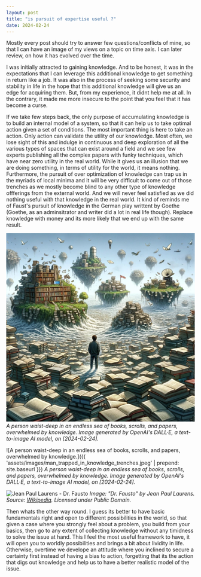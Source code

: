 ```yaml
---
layout: post
title: "is pursuit of expertise useful ?"
date: 2024-02-24
---
```


Mostly every post should try to answer few questions/conflicts of mine, so that I can have an image of my views on a topic on time axis. I can later review, on how it has evolved over the time.

I was initially attracted to gaining knowledge. And to be honest, it was in the expectations that I can leverage this additional knowledge to get something in return like a job.  It was also in the process of seeking some security and stability in life in the hope that this additional knowledge will give us an edge for acquiring them. But, from my experience, it didnt help me at all. In the contrary, it made me more insecure to the point that you feel that it has become a curse. 

If we take few steps back, the only purpose of accumulating knowledge is to build an internal model of a system, so that it can help us to take optimal action given a set of conditions. The most important thing is here to take an action. Only action can validate the utility of our knowledge. Most often, we lose sight of this and indulge in continuous and deep exploration of all the various types of spaces that can exist around a field and we see few experts publishing all the complex papers with funky techniques, which have near zero utility in the real world. While it gives us an illusion that we are doing something, in terms of utility for the world, it means nothing. Furthermore, the pursuit of over optimization of knowledge can trap us in the myriads of local minima and it will be very difficult to come out of those trenches as we mostly become blind to any other type of knowledge offferings from the external world. And we will never feel satisfied as we did nothing useful with that knowledge in the real world. It kind of reminds me of Faust's pursuit of knowledge in the German play writtent by Goethe (Goethe, as an adminsitrator and writer did a lot in real life though). Replace knowledge with money and its more likely that we end up with the same result.

![A person waist-deep in an endless sea of books, scrolls, and papers, overwhelmed by knowledge.](../../assets/images/man_trapped_in_knowledge_trenches.jpeg)
*A person waist-deep in an endless sea of books, scrolls, and papers, overwhelmed by knowledge. Image generated by OpenAI's DALL·E, a text-to-image AI model, on [2024-02-24].*

![A person waist-deep in an endless sea of books, scrolls, and papers, overwhelmed by knowledge.]({{ 'assets/images/man_trapped_in_knowledge_trenches.jpeg' | prepend: site.baseurl }})
*A person waist-deep in an endless sea of books, scrolls, and papers, overwhelmed by knowledge. Image generated by OpenAI's DALL·E, a text-to-image AI model, on [2024-02-24].*

![Jean Paul Laurens - Dr. Fausto](https://upload.wikimedia.org/wikipedia/commons/4/40/Jean_Paul_Laurens_-_Dr._Fausto.jpg)
*Image: "Dr. Fausto" by Jean Paul Laurens. Source: [Wikipedia](https://en.wikipedia.org/wiki/Faust#/media/File:Jean_Paul_Laurens_-_Dr._Fausto.jpg). Licensed under Public Domain.*


Then whats the other way round. I guess its better to have basic fundamentals right and open to different possibilities in the world, so that given a case where you strongly feel about a problem, you build from your basics, then go to any extent  of collecting knowledge without any timidness to solve the issue at hand. This I feel the most useful framework to have, it will open you to worldly possibilities and brings a bit about lividity in life. Otherwise, overtime we develope an attitude where you inclined to secure a certainty first instead of having a bias to action, forgetting that its the action that digs out knowledge and help us to have a better realistic model of the issue.